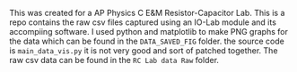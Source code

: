 This was created for a AP Physics C E&M Resistor-Capacitor Lab. This is a repo contains the raw csv files captured using an IO-Lab module and its accompiing software. I used python and matplotlib to make PNG graphs for the data which can be found in the `DATA_SAVED_FIG` folder. the source code is `main_data_vis.py` it is not very good and sort of patched together. The raw csv data can be found in the `RC Lab data Raw` folder.
